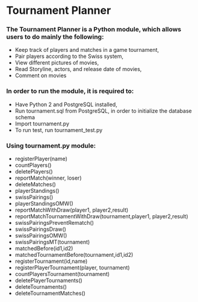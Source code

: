 # Tournament Planner


### The Tournament Planner is a Python module, which allows users to do mainly the following:

 * Keep track of players and matches in a game tournament, 
 * Pair players according to the Swiss system, 
 * View different pictures of movies,
 * Read Storyline, actors, and release date of movies,
 * Comment on movies
	
### In order to run the module, it is required to:

 * Have Python 2 and PostgreSQL installed,
 * Run tournament.sql from PostgreSQL, in order to initialize the database schema 
 * Import tournament.py
 * To run test, run tournament_test.py
	
### Using tournament.py module:

 * registerPlayer(name)
 * countPlayers()
 * deletePlayers()
 * reportMatch(winner, loser)
 * deleteMatches()
 * playerStandings()
 * swissPairings()
 * playerStandingsOMW()
 * reportMatchWithDraw(player1, player2,result)
 * reportMatchTournamentWithDraw(tournament,player1, player2,result)
 * swissPairingsPreventRematch()
 * swissPairingsDraw()
 * swissPairingsOMW()
 * swissPairingsMT(tournament)
 * matchedBefore(id1,id2)
 * matchedTournamentBefore(tournament,id1,id2)
 * registerTournament(id,name)
 * registerPlayerTournament(player, tournament)
 * countPlayersTournament(tournament)
 * deletePlayerTournaments()
 * deleteTournaments()
 * deleteTournamentMatches()
